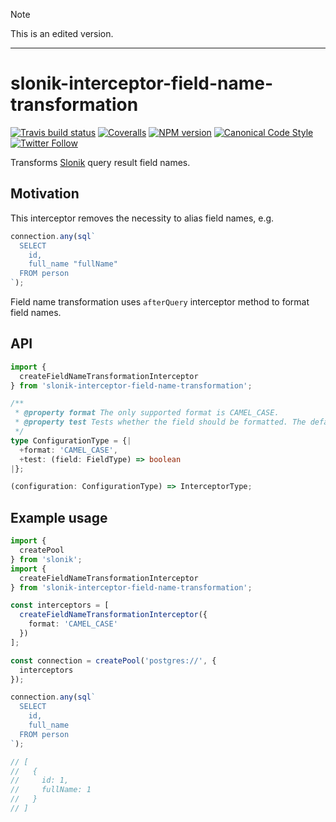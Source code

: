 > [!Note]
> This is an edited version.

---

# slonik-interceptor-field-name-transformation

[![Travis build status](http://img.shields.io/travis/gajus/slonik-interceptor-field-name-transformation/master.svg?style=flat-square)](https://travis-ci.com/github/gajus/slonik-interceptor-field-name-transformation)
[![Coveralls](https://img.shields.io/coveralls/gajus/slonik-interceptor-field-name-transformation.svg?style=flat-square)](https://coveralls.io/github/gajus/slonik-interceptor-field-name-transformation)
[![NPM version](http://img.shields.io/npm/v/slonik-interceptor-field-name-transformation.svg?style=flat-square)](https://www.npmjs.org/package/slonik-interceptor-field-name-transformation)
[![Canonical Code Style](https://img.shields.io/badge/code%20style-canonical-blue.svg?style=flat-square)](https://github.com/gajus/canonical)
[![Twitter Follow](https://img.shields.io/twitter/follow/kuizinas.svg?style=social&label=Follow)](https://twitter.com/kuizinas)

Transforms [Slonik](https://github.com/gajus/slonik) query result field names.

## Motivation

This interceptor removes the necessity to alias field names, e.g.

```ts
connection.any(sql`
  SELECT
    id,
    full_name "fullName"
  FROM person
`);
```

Field name transformation uses `afterQuery` interceptor method to format field names.

## API

```ts
import {
  createFieldNameTransformationInterceptor
} from 'slonik-interceptor-field-name-transformation';
```

```ts
/**
 * @property format The only supported format is CAMEL_CASE.
 * @property test Tests whether the field should be formatted. The default behaviour is to include all fields that match ^[a-z0-9_]+$ regex.
 */
type ConfigurationType = {|
  +format: 'CAMEL_CASE',
  +test: (field: FieldType) => boolean
|};

(configuration: ConfigurationType) => InterceptorType;
```

## Example usage

```ts
import {
  createPool
} from 'slonik';
import {
  createFieldNameTransformationInterceptor
} from 'slonik-interceptor-field-name-transformation';

const interceptors = [
  createFieldNameTransformationInterceptor({
    format: 'CAMEL_CASE'
  })
];

const connection = createPool('postgres://', {
  interceptors
});

connection.any(sql`
  SELECT
    id,
    full_name
  FROM person
`);

// [
//   {
//     id: 1,
//     fullName: 1
//   }
// ]
```
